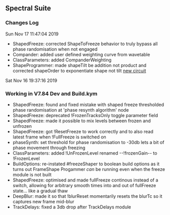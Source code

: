 ## Spectral Suite
### Changes Log

Sun Nov 17 11:47:04 2019

* ShapedFreeze: corrected ShapeToFreeze behavior to truly bypass all phase randomisation when not engaged
* Compander: added user defined weighting curve from wavetable
* ClassParameters: added CompanderWeighting
* ShapeProgrammer: made shapeTilt be addition not product and corrected shapeOrder to exponentiate shape not tilt [new circuit](https://www.dropbox.com/s/34ilz9jx2wjq07e/Screenshot%202019-11-17%2013.50.06.png?dl=0)

Sat Nov 16 19:37:16 2019

### Working in V7.84 Dev and Build.kym

* ShapedFreeze: found and fixed mistake with shaped freeze thresholded phase randomisation at 'phase resynth algorithm' node
* ShapedFreeze: deprecated !FrozenTracksOnly toggle parameter field
* ShapedFreeze: made it possible to mix levels between frozen and unfrozen
* ShapedFreeze: got !ResetFreeze to work correctly and to also read latest frame when !FullFreeze is switched on
* phaseSynth: set threshold for phase randomisation to -30db lets a bit of phase movement through freezing
* ClassParameters: added !UnFrozenLevel renamed --!frozenGain-- to !FrozenLevel
* BuildOptions: re-instated #freezeShaper to boolean build options as it turns out FrameShape Progammer _can_ be running even when the freeze module is not built
* ShapedFreeze: optimised and made fullFreeze continous instead of a switch, allowing for arbitrary smooth times into and out of fullFreeze state... like a gradual thaw
* DeepBlur: made it so that !blurReset momentarily resets the blurTc so it captures new frame mid-blur
* TrackDelays: fixed a 3db drop after TrackDelays module